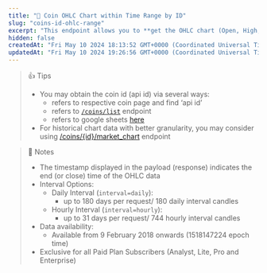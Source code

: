 ```yaml
---
title: "💼 Coin OHLC Chart within Time Range by ID"
slug: "coins-id-ohlc-range"
excerpt: "This endpoint allows you to **get the OHLC chart (Open, High, Low, Close) of a coin within a range of timestamp based on particular coin id**."
hidden: false
createdAt: "Fri May 10 2024 18:13:52 GMT+0000 (Coordinated Universal Time)"
updatedAt: "Fri May 10 2024 19:26:56 GMT+0000 (Coordinated Universal Time)"
---
```

> 👍 Tips
> 
> - You may obtain the coin id (api id) via several ways:
>   - refers to respective coin page and find ‘api id’
>   - refers to [`/coins/list`](/reference/coins-list) endpoint
>   - refers to google sheets [here](https://docs.google.com/spreadsheets/d/1wTTuxXt8n9q7C4NDXqQpI3wpKu1_5bGVmP9Xz0XGSyU/edit?usp=sharing)
> - For historical chart data with better granularity, you may consider using [/coins/{id}/market_chart](/reference/coins-id-market-chart) endpoint

> 📘 Notes
> 
> - The timestamp displayed in the payload (response) indicates the end (or close) time of the OHLC data
> - Interval Options:
>   - Daily Interval (`interval=daily`):
>     - up to 180 days per request/ 180 daily interval candles
>   - Hourly Interval (`interval=hourly`):
>     - up to 31 days per request/ 744 hourly interval candles
> - Data availability: 
>   - Available from 9 February 2018 onwards  (1518147224 epoch time)
> - Exclusive for all Paid Plan Subscribers (Analyst, Lite, Pro and Enterprise)
